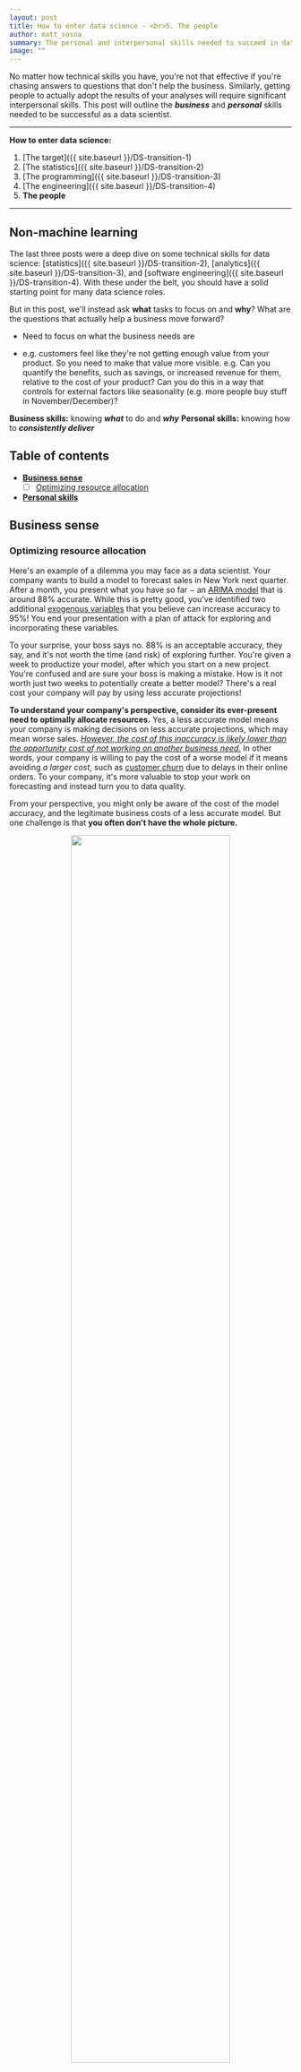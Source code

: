 ```yaml
---
layout: post
title: How to enter data science - <br>5. The people
author: matt_sosna
summary: The personal and interpersonal skills needed to succeed in data science
image: ""
---
```

No matter how technical skills you have, you're not that effective if you're chasing answers to questions that don't help the business. Similarly, getting people to actually adopt the results of your analyses will require significant interpersonal skills. This post will outline the _**business**_ and _**personal**_ skills needed to be successful as a data scientist.

---
**How to enter data science:**
1. [The target]({{  site.baseurl  }}/DS-transition-1)
2. [The statistics]({{  site.baseurl  }}/DS-transition-2)
3. [The programming]({{  site.baseurl  }}/DS-transition-3)
4. [The engineering]({{  site.baseurl  }}/DS-transition-4)
5. **The people**

---

## Non-machine learning
The last three posts were a deep dive on some technical skills for data science: [statistics]({{  site.baseurl  }}/DS-transition-2), [analytics]({{  site.baseurl  }}/DS-transition-3), and [software engineering]({{  site.baseurl  }}/DS-transition-4). With these under the belt, you should have a solid starting point for many data science roles.

But in this post, we'll instead ask **what** tasks to focus on and **why**? What are the questions that actually help a business move forward?

* Need to focus on what the business needs are
 - e.g. customers feel like they're not getting enough value from your product. So you need to make that value more visible. e.g. Can you quantify the benefits, such as savings, or increased revenue for them, relative to the cost of your product? Can you do this in a way that controls for external factors like seasonality (e.g. more people buy stuff in November/December)?


**Business skills:** knowing _**what**_ to do and _**why**_
**Personal skills:** knowing how to _**consistently deliver**_

## Table of contents
* [**Business sense**](#business-sense)
  - [ ] [Optimizing resource allocation](#optimizing-resource-allocation)
* [**Personal skills**](#personal-skills)


## Business sense
### Optimizing resource allocation
Here's an example of a dilemma you may face as a data scientist. Your company wants to build a model to forecast sales in New York next quarter. After a month, you present what you have so far $-$ an [ARIMA model](https://www.machinelearningplus.com/time-series/arima-model-time-series-forecasting-python/) that is around 88% accurate. While this is pretty good, you've identified two additional [exogenous variables](https://towardsdatascience.com/time-series-forecasting-a-getting-started-guide-c435f9fa2216) that you believe can increase accuracy to 95%! You end your presentation with a plan of attack for exploring and incorporating these variables.

To your surprise, your boss says no. 88% is an acceptable accuracy, they say, and it's not worth the time (and risk) of exploring further. You're given a week to productize your model, after which you start on a new project. You're confused and are sure your boss is making a mistake. How is it not worth just two weeks to potentially create a better model? There's a real cost your company will pay by using less accurate projections!

**To understand your company's perspective, consider its ever-present need to optimally allocate resources.** Yes, a less accurate model means your company is making decisions on less accurate projections, which may mean worse sales. <u><i>However, the cost of this inaccuracy is likely lower than the <a href="https://www.investopedia.com/terms/o/opportunitycost.asp">opportunity cost</a> of not working on another business need.</i></u> In other words, your company is willing to pay the cost of a worse model if it means avoiding *a larger cost*, such as [customer churn](https://blog.hubspot.com/service/what-is-customer-churn) due to delays in their online orders. To your company, it's more valuable to stop your work on forecasting and instead turn you to data quality.

From your perspective, you might only be aware of the cost of the model accuracy, and the legitimate business costs of a less accurate model. But one challenge is that **you often don't have the whole picture.**

<center>
<img src = "{{  site.baseurl  }}/images/careers/DS-5/diminishing_returns.jpg" height="75%" width="75%">
</center>
<span style="font-size: 12px"><i>Source: [The Peak Performance Center](https://thepeakperformancecenter.com/business/strategic-management/the-law-of-diminishing-returns/law-of-diminishing-returns/)</i></span>

Some thoughts:
* [Speed-accuracy tradeoff](https://link.springer.com/referenceworkentry/10.1007%2F978-0-387-79948-3_1247) from neuroscience. **You need to operate with constraints in mind.** You likely don't have the time to deliver a perfect analysis. Diminishing returns.


* **Business**
- [ ] Strong ability to explain technical concepts
- [ ] Focus on how to best deliver business value <br><br>


### Explainability
Being able to clearly and succinctly explain how models work is critical.




### Final business thoughts
A word to the wise, though... programming skills are often easier to pick up than domain knowledge. There are dozens of resources out there for learning coding. Not so many for getting hands-on experience with Building Automation Systems, or legal documentation, or whatever. Think about what you would need a professional to teach you vs. what you can learn on your own.

## Personal skills
For it to be impactful, it needs to be relevant. There's a philosophy/lifestyle for successful people in tech: you need to constantly be learning. There's a sort of humility in knowing that the in-demand tools of the day will keep changing. It's like resting on a slowly-moving treadmill... stop moving and you'll gradually slip away.

* You need to love programming. For most of your day, for most of your days, you're going to be reading and writing code.
* You need to love learning. There is a staggering amount to programming languages and frameworks out there. There's also a huge number of ways to get a job done, ranging from barely getting the job done to being computationally optimized and able to handle any attempt at forcing an error. Like the Red Queen in *Alice and Wonderland*, you can't stay still - you need to always be learning. (Or you'll eventually end up only able to write code in increasingly esoteric situations, like Maryland's recent call for COBOL programmers...)

* Need to constantly be learning and improving
* New technologies and frameworks will come, and you'll need to learn them to stay relevant.

## Concluding thoughts
This series has covered a lot. We started by talking about [how to navigate the diversity of data science roles]({{  site.baseurl  }}/DS-transition-1) before going into detail on some useful technical skills: [statistics]({{  site.baseurl  }}/DS-transition-2), [analytics]({{  site.baseurl  }}/DS-transition-3), and [software engineering]({{  site.baseurl  }}/DS-transition-4). The last three posts covered **how** to accomplish a task as a data scientist.

## Footnotes
